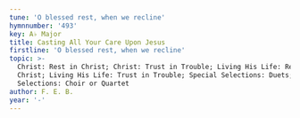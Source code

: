 ```yaml
---
tune: 'O blessed rest, when we recline'
hymnnumber: '493'
key: A♭ Major
title: Casting All Your Care Upon Jesus
firstline: 'O blessed rest, when we recline'
topic: >-
  Christ: Rest in Christ; Christ: Trust in Trouble; Living His Life: Rest in
  Christ; Living His Life: Trust in Trouble; Special Selections: Duets; Special
  Selections: Choir or Quartet
author: F. E. B.
year: '-'
---
```

